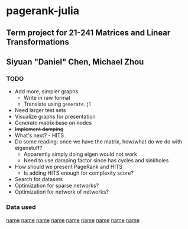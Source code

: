 # pagerank-julia

## Term project for 21-241 Matrices and Linear Transformations

## Siyuan "Daniel" Chen, Michael Zhou

### TODO

- Add more, simpler graphs
  - Write in raw format
  - Translate using `generate.jl`
- Need larger test sets
- Visualize graphs for presentation
- ~~Generate matrix base on nodes~~
- ~~Implement damping~~
- What's next? - HITS
- Do some reading: once we have the matrix, how/what do we do with eigenstuff?
  - Apparently simply doing eigen would not work
  - Need to use damping factor since has cycles and sinkholes
- How should we present PageRank and HITS
  - Is adding HITS enough for complexity score?
- Search for datasets
- Optimization for sparse networks?
- Optimization for network of networks?

### Data used

[name](https://snap.stanford.edu/data/soc-Epinions1.html)
[name](https://snap.stanford.edu/data/soc-Slashdot0811.html)
[name](https://snap.stanford.edu/data/wiki-Vote.html)
[name](https://snap.stanford.edu/data/email-EuAll.html)
[name](https://snap.stanford.edu/data/wiki-Talk.html)
[name](https://snap.stanford.edu/data/web-Google.html)
[name](https://snap.stanford.edu/data/p2p-Gnutella04.html)
[name](https://snap.stanford.edu/data/p2p-Gnutella06.html)
[name](https://snap.stanford.edu/data/p2p-Gnutella09.html)

